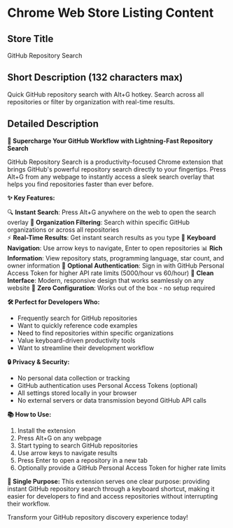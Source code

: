 # Chrome Web Store Listing Content

## Store Title

GitHub Repository Search

## Short Description (132 characters max)

Quick GitHub repository search with Alt+G hotkey. Search across all repositories or filter by organization with real-time results.

## Detailed Description

**🚀 Supercharge Your GitHub Workflow with Lightning-Fast Repository Search**

GitHub Repository Search is a productivity-focused Chrome extension that brings GitHub's powerful repository search directly to your fingertips. Press Alt+G from any webpage to instantly access a sleek search overlay that helps you find repositories faster than ever before.

**✨ Key Features:**

🔍 **Instant Search**: Press Alt+G anywhere on the web to open the search overlay
🏢 **Organization Filtering**: Search within specific GitHub organizations or across all repositories  
⚡ **Real-Time Results**: Get instant search results as you type
🎯 **Keyboard Navigation**: Use arrow keys to navigate, Enter to open repositories
📊 **Rich Information**: View repository stats, programming language, star count, and owner information
🔐 **Optional Authentication**: Sign in with GitHub Personal Access Token for higher API rate limits (5000/hour vs 60/hour)
🎨 **Clean Interface**: Modern, responsive design that works seamlessly on any website
🚀 **Zero Configuration**: Works out of the box - no setup required

**🛠️ Perfect for Developers Who:**

- Frequently search for GitHub repositories
- Want to quickly reference code examples
- Need to find repositories within specific organizations
- Value keyboard-driven productivity tools
- Want to streamline their development workflow

**🔒 Privacy & Security:**

- No personal data collection or tracking
- GitHub authentication uses Personal Access Tokens (optional)
- All settings stored locally in your browser
- No external servers or data transmission beyond GitHub API calls

**📚 How to Use:**

1. Install the extension
2. Press Alt+G on any webpage
3. Start typing to search GitHub repositories
4. Use arrow keys to navigate results
5. Press Enter to open a repository in a new tab
6. Optionally provide a GitHub Personal Access Token for higher rate limits

**🎯 Single Purpose:**
This extension serves one clear purpose: providing instant GitHub repository search through a keyboard shortcut, making it easier for developers to find and access repositories without interrupting their workflow.

Transform your GitHub repository discovery experience today!
